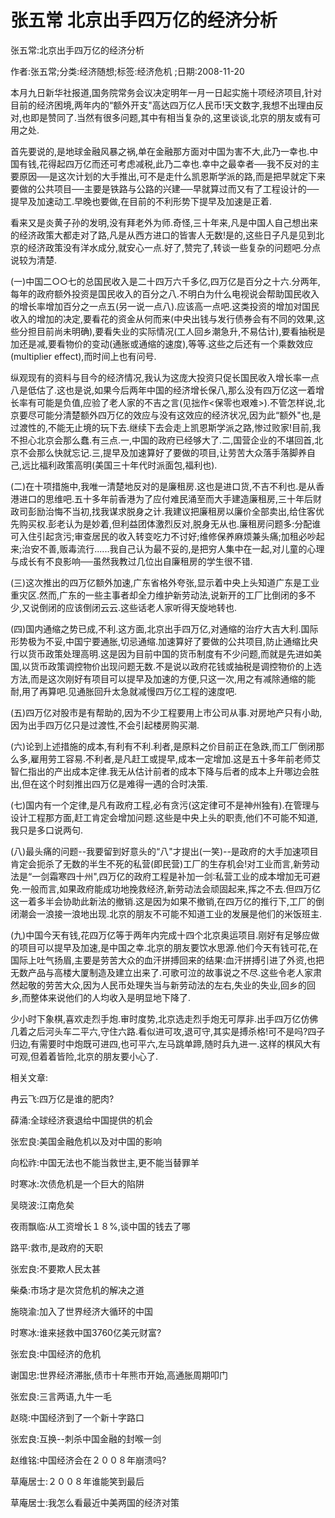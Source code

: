 # 张五常  北京出手四万亿的经济分析    
    
张五常:北京出手四万亿的经济分析    
作者:张五常;分类:经济随想;标签:经济危机 ;日期:2008-11-20    
本月九日新华社报道,国务院常务会议决定明年一月一日起实施十项经济项目,针对目前的经济困境,两年内的“额外开支"高达四万亿人民币!天文数字,我想不出理由反对,也即是赞同了.当然有很多问题,其中有相当复杂的,这里谈谈,北京的朋友或有可用之处.    
首先要说的,是地球金融风暴之祸,单在金融那方面对中国为害不大,此乃一幸也.中国有钱,花得起四万亿而还可考虑减税,此乃二幸也.幸中之最幸者──我不反对的主要原因──是这次计划的大手推出,可不是走什么凯恩斯学派的路,而是把早就定下来要做的公共项目──主要是铁路与公路的兴建──早就算过而又有了工程设计的──提早及加速动工.早晚也要做,在目前的不利形势下提早及加速是正着.    
看来又是炎黄子孙的发明,没有拜老外为师.奇怪,三十年来,凡是中国人自己想出来的经济政策大都走对了路,凡是从西方进口的皆害人无数!是的,这些日子凡是见到北京的经济政策没有洋水成分,就安心一点.好了,赞完了,转谈一些复杂的问题吧.分点说较为清楚.    
(一)中国二○○七的总国民收入是二十四万六千多亿,四万亿是百分之十六.分两年,每年的政府额外投资是国民收入的百分之八.不明白为什么电视说会帮助国民收入的增长率增加百分之一点五(另一说一点八).应该高一点吧.这类投资的增加对国民收入的增加的决定,要看花的资金从何而来(中央出钱与发行债券会有不同的效果,这些分担目前尚未明确),要看失业的实际情况(工人回乡潮急升,不易估计),要看抽税是加还是减,要看物价的变动(通胀或通缩的速度),等等.这些之后还有一个乘数效应(multiplier effect),而时间上也有问号.    
纵观现有的资料与目今的经济情况,我认为这庞大投资只促长国民收入增长率一点八是低估了.这也是说,如果今后两年中国的经济增长保八,那么没有四万亿这一着增长率有可能是负值,应验了老人家的不吉之言(见拙作<保零也艰难>).不管怎样说,北京要尽可能分清楚额外四万亿的效应与没有这效应的经济状况,因为此“额外"也,是过渡性的,不能无止境的玩下去.继续下去会走上凯恩斯学派之路,惨过败家!目前,我不担心北京会那么蠢.有三点.一,中国的政府已经够大了.二,国营企业的不堪回首,北京不会那么快就忘记.三,提早及加速算好了要做的项目,让劳苦大众落手落脚养自己,远比福利政策高明(美国三十年代时派面包,福利也).    
(二)在十项措施中,我唯一清楚地反对的是廉租房.这也是进口货,不吉不利也.是从香港进口的思维吧.五十多年前香港为了应付难民涌至而大手建造廉租房,三十年后财政司彭励治悔不当初,找我谋求脱身之计.我建议把廉租房以廉价全部卖出,给住客优先购买权.彭老认为是妙着,但利益团体激烈反对,脱身无从也.廉租房问题多:分配谁可入住引起贪污;审查居民的收入转变吃力不讨好;维修保养麻烦兼头痛;加租必吵起来;治安不善,贩毒流行......我自己认为最不妥的,是把穷人集中在一起,对儿童的心理与成长有不良影响──虽然我教过几位出自廉租房的学生很不错.    
(三)这次推出的四万亿额外加速,广东省格外夸张,显示着中央上头知道广东是工业重灾区.然而,广东的一些主事者却全力维护新劳动法,说新开的工厂比倒闭的多不少,又说倒闭的应该倒闭云云.这些话老人家听得天旋地转也.    
(四)国内通缩之势已成,不利.这方面,北京出手四万亿,对通缩的治疗大吉大利.国际形势极为不妥,中国宁要通胀,切忌通缩.加速算好了要做的公共项目,防止通缩比央行以货币政策处理高明.这是因为目前中国的货币制度有不少问题,而就是先进如美国,以货币政策调控物价出现问题无数.不是说以政府花钱或抽税是调控物价的上选方法,而是这次刚好有项目可以提早及加速的方便,只这一次,用之有减除通缩的能耐,用了再算吧.见通胀回升太急就减慢四万亿工程的速度吧.    
(五)四万亿对股市是有帮助的,因为不少工程要用上市公司从事.对房地产只有小助,因为出手四万亿只是过渡性,不会引起楼房购买潮.    
(六)论到上述措施的成本,有利有不利.利者,是原料之价目前正在急跌,而工厂倒闭那么多,雇用劳工容易.不利者,是凡赶工或提早,成本一定增加.这是五十多年前老师艾智仁指出的产出成本定律.我无从估计前者的成本下降与后者的成本上升哪边会胜出,但在这个时刻推出四万亿是难得一遇的合时决策.    
(七)国内有一个定律,是凡有政府工程,必有贪污(这定律可不是神州独有).在管理与设计工程那方面,赶工肯定会增加问题.这些是中央上头的职责,他们不可能不知道,我只是多口说两句.    
(八)最头痛的问题--我要留到好意头的“八"才提出(一笑)--是政府的大手加速项目肯定会扼杀了无数的半生不死的私营(即民营)工厂的生存机会!对工业而言,新劳动法是“一剑霜寒四十州",四万亿的政府工程是补加一剑∶私营工业的成本增加无可避免.一般而言,如果政府能成功地挽救经济,新劳动法会顽固起来,挥之不去.但四万亿这一着多半会协助此新法的撤销.这是因为如果不撤销,在四万亿的推行下,工厂的倒闭潮会一浪接一浪地出现.北京的朋友不可能不知道工业的发展是他们的米饭班主.    
(九)中国今天有钱,花四万亿等于两年内完成十四个北京奥运项目.刚好有足够应做的项目可以提早及加速,是中国之幸.北京的朋友要饮水思源.他们今天有钱可花,在国际上吐气扬眉,主要是劳苦大众的血汗拼搏回来的结果∶血汗拼搏引进了外资,也把无数产品与高楼大厦制造及建立出来了.可歌可泣的故事说之不尽.这些令老人家肃然起敬的劳苦大众,因为人民币处理失当与新劳动法的左右,失业的失业,回乡的回乡,而整体来说他们的人均收入是明显地下降了.    
少小时下象棋,喜欢走烈手炮.审时度势,北京选走烈手炮无可厚非.出手四万亿仿佛几着之后河头车二平六,守住六路.看似进可攻,退可守,其实是搏杀格!可不是吗?四子归边,有需要时中炮既可进四,也可平六,左马跳单蹄,随时兵九进一.这样的棋风大有可观,但着着皆险,北京的朋友要小心了.    
    
相关文章:    
冉云飞:四万亿是谁的肥肉?    
薛涌:全球经济衰退给中国提供的机会    
张宏良:美国金融危机以及对中国的影响    
向松祚:中国无法也不能当救世主,更不能当替罪羊    
时寒冰:次债危机是一个巨大的陷阱    
吴晓波:江南危矣    
夜雨飘临:从工资增长１８%,谈中国的钱去了哪    
路平:救市,是政府的天职    
张宏良:不要欺人民太甚    
柴桑:市场才是次贷危机的解决之道    
施晓渝:加入了世界经济大循环的中国    
时寒冰:谁来拯救中国3760亿美元财富?    
张宏良:中国经济的危机    
谢国忠:世界经济滞胀,债市十年熊市开始,高通胀周期叩门    
张宏良:三言两语,九牛一毛    
赵晓:中国经济到了一个新十字路口    
张宏良:互换--刺杀中国金融的封喉一剑    
赵维铭:中国经济会在２００８年崩溃吗?    
草庵居士:２００８年谁能笑到最后    
草庵居士:我怎么看最近中美两国的经济对策